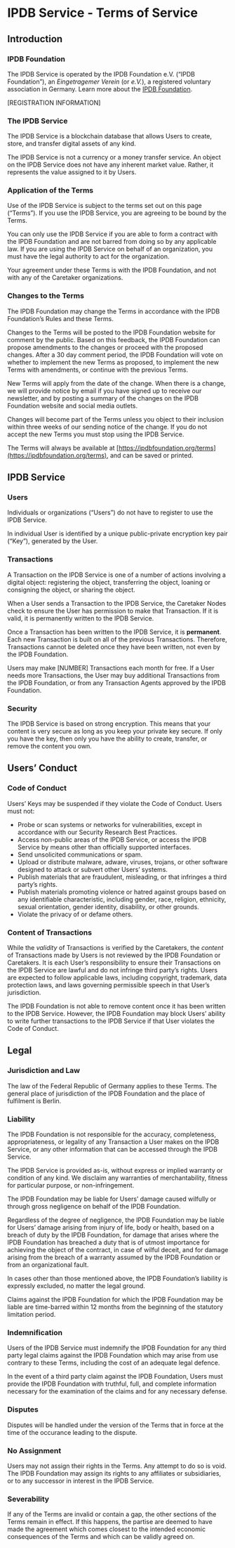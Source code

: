 # IPDB Service - Terms of Service

## Introduction
### IPDB Foundation
The IPDB Service is operated by the IPDB Foundation e.V. (“IPDB Foundation”), an *Eingetragemer Verein* (or *e.V.*), a registered voluntary association in Germany. Learn more about the [IPDB Foundation](LINK).

[REGISTRATION INFORMATION]

### The IPDB Service 
The IPDB Service is a blockchain database that allows Users to create, store, and transfer digital assets of any kind.

The IPDB Service is not a currency or a money transfer service. An object on the IPDB Service does not have any inherent market value. Rather, it represents the value assigned to it by Users.

### Application of the Terms
Use of the IPDB Service is subject to the terms set out on this page (“Terms”). If you use the IPDB Service, you are agreeing to be bound by the Terms.

You can only use the IPDB Service if you are able to form a contract with the IPDB Foundation and are not barred from doing so by any applicable law. If you are using the IPDB Service on behalf of an organization, you must have the legal authority to act for the organization.

Your agreement under these Terms is with the IPDB Foundation, and not with any of the Caretaker organizations.

### Changes to the Terms
The IPDB Foundation may change the Terms in accordance with the IPDB Foundation’s Rules and these Terms.

Changes to the Terms will be posted to the IPDB Foundation website for comment by the public. Based on this feedback, the IPDB Foundation can propose amendments to the changes or proceed with the proposed changes. After a 30 day comment period, the IPDB Foundation will vote on whether to implement the new Terms as proposed, to implement the new Terms with amendments, or continue with the previous Terms.

New Terms will apply from the date of the change. When there is a change, we will provide notice by email if you have signed up to receive our newsletter, and by posting a summary of the changes on the IPDB Foundation website and social media outlets. 

Changes will become part of the Terms unless you object to their inclusion within three weeks of our sending notice of the change. If you do not accept the new Terms you must stop using the IPDB Service.

The Terms will always be available at [https://ipdbfoundation.org/terms](https://ipdbfoundation.org/terms), and can be saved or printed.

## IPDB Service
### Users
Individuals or organizations (“Users”) do not have to register to use the IPDB Service. 

In individual User is identified by a unique public-private encryption key pair (“Key”), generated by the User. 

### Transactions
A Transaction on the IPDB Service is one of a number of actions involving a digital object: registering the object, transferring the object, loaning or consigning the object, or sharing the object. 

When a User sends a Transaction to the IPDB Service, the Caretaker Nodes check to ensure the User has permission to make that Transaction. If it is valid, it is permanently written to the IPDB Service.

Once a Transaction has been written to the IPDB Service, it is **permanent**. Each new Transaction is built on all of the previous Transactions. Therefore, Transactions cannot be deleted once they have been written, not even by the IPDB Foundation.

Users may make [NUMBER] Transactions each month for free. If a User needs more Transactions, the User may buy additional Transactions from the IPDB Foundation, or from any Transaction Agents approved by the IPDB Foundation. 

### Security
The IPDB Service is based on strong encryption. This means that your content is very secure as long as you keep your private key secure. If only you have the key, then only you have the ability to create, transfer, or remove the content you own. 

## Users’ Conduct
### Code of Conduct
Users’ Keys may be suspended if they violate the Code of Conduct. Users must not:
- Probe or scan systems or networks for vulnerabilities, except in accordance with our Security Research Best Practices.
- Access non-public areas of the IPDB Service, or access the IPDB Service by means other than officially supported interfaces.
- Send unsolicited communications or spam.
- Upload or distribute malware, adware, viruses, trojans, or other software designed to attack or subvert other Users’ systems.
- Publish materials that are fraudulent, misleading, or that infringes a third party’s rights.
- Publish materials promoting violence or hatred against groups based on any identifiable characteristic, including gender, race, religion, ethnicity, sexual orientation, gender identity, disability, or other grounds.
- Violate the privacy of or defame others.

### Content of Transactions
While the *validity* of Transactions is verified by the Caretakers, the *content* of Transactions made by Users is not reviewed by the IPDB Foundation or Caretakers. It is each User’s responsibility to ensure their Transactions on the IPDB Service are lawful and do not infringe third party’s rights. Users are expected to follow applicable laws, including copyright, trademark, data protection laws, and laws governing permissible speech in that User’s jurisdiction.

The IPDB Foundation is not able to remove content once it has been written to the IPDB Service. However, the IPDB Foundation may block Users’ ability to write further transactions to the IPDB Service if that User violates the Code of Conduct.

## Legal

### Jurisdiction and Law
The law of the Federal Republic of Germany applies to these Terms. The general place of jurisdiction of the IPDB Foundation and the place of fulfilment is Berlin.

### Liability
The IPDB Foundation is not responsible for the accuracy, completeness, appropriateness, or legality of any Transaction a User makes on the IPDB Service, or any other information that can be accessed through the IPDB Service.

The IPDB Service is provided as-is, without express or implied warranty or condition of any kind. We disclaim any warranties of merchantability, fitness for particular purpose, or non-infringement.

The IPDB Foundation may be liable for Users’ damage caused wilfully or through gross negligence on behalf of the IPDB Foundation.

Regardless of the degree of negligence, the IPDB Foundation may be liable for Users’ damage arising from injury of life, body or health, based on a breach of duty by the IPDB Foundation, for damage that arises where the IPDB Foundation has breached a duty that is of utmost importance for achieving the object of the contract, in case of wilful deceit, and for damage arising from the breach of a warranty assumed by the IPDB Foundation or from an organizational fault.

In cases other than those mentioned above, the IPDB Foundation’s liability is expressly excluded, no matter the legal ground.

Claims against the IPDB Foundation for which the IPDB Foundation may be liable are time-barred within 12 months from the beginning of the statutory limitation period.

### Indemnification
Users of the IPDB Service must indemnify the IPDB Foundation for any third party legal claims against the IPDB Foundation which may arise from use contrary to these Terms, including the cost of an adequate legal defence. 

In the event of a third party claim against the IPDB Foundation, Users must provide the IPDB Foundation with truthful, full, and complete information necessary for the examination of the claims and for any necessary defense. 

### Disputes
Disputes will be handled under the version of the Terms that in force at the time of the occurance leading to the dispute. 

### No Assignment
Users may not assign their rights in the Terms. Any attempt to do so is void. The IPDB Foundation may assign its rights to any affiliates or subsidiaries, or to any successor in interest in the IPDB Service.

### Severability
If any of the Terms are invalid or contain a gap, the other sections of the Terms remain in effect. If this happens, the partise are deemed to have made the agreement which comes closest to the intended economic consequences of the Terms and which can be validly agreed on.
